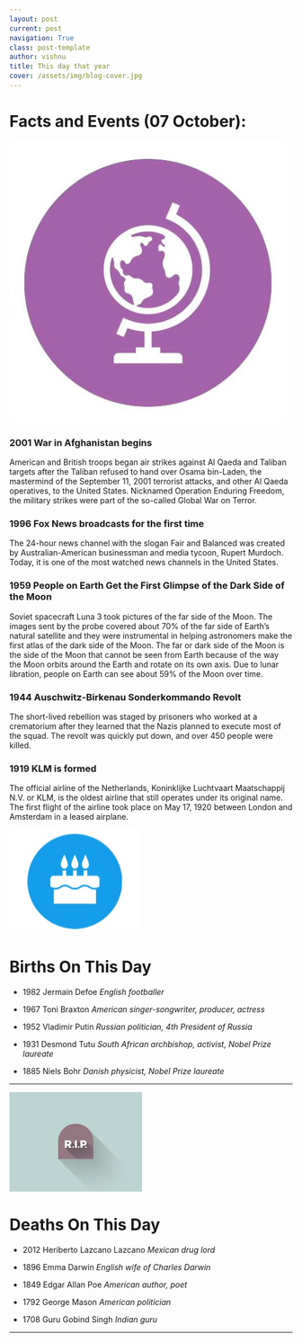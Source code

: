 ```yaml
---
layout: post
current: post
navigation: True
class: post-template
author: vishnu
title: This day that year
cover: /assets/img/blog-cover.jpg
---
```

# Facts and Events (07 October):

![Fact](/assets/img/blog/fact.jpg)

### 2001 War in Afghanistan begins
American and British troops began air strikes against Al Qaeda and Taliban targets after the Taliban refused to hand over Osama bin-Laden, the mastermind of the September 11, 2001 terrorist attacks, and other Al Qaeda operatives, to the United States. Nicknamed Operation Enduring Freedom, the military strikes were part of the so-called Global War on Terror.

### 1996 Fox News broadcasts for the first time
The 24-hour news channel with the slogan Fair and Balanced was created by Australian-American businessman and media tycoon, Rupert Murdoch. Today, it is one of the most watched news channels in the United States.

### 1959 People on Earth Get the First Glimpse of the Dark Side of the Moon
Soviet spacecraft Luna 3 took pictures of the far side of the Moon. The images sent by the probe covered about 70% of the far side of Earth’s natural satellite and they were instrumental in helping astronomers make the first atlas of the dark side of the Moon. The far or dark side of the Moon is the side of the Moon that cannot be seen from Earth because of the way the Moon orbits around the Earth and rotate on its own axis. Due to lunar libration, people on Earth can see about 59% of the Moon over time.

### 1944 Auschwitz-Birkenau Sonderkommando Revolt
The short-lived rebellion was staged by prisoners who worked at a crematorium after they learned that the Nazis planned to execute most of the squad. The revolt was quickly put down, and over 450 people were killed.

### 1919 KLM is formed
The official airline of the Netherlands, Koninklijke Luchtvaart Maatschappij N.V. or KLM, is the oldest airline that still operates under its original name. The first flight of the airline took place on May 17, 1920 between London and Amsterdam in a leased airplane.

![Bday](/assets/img/blog/bday.jpg)

# Births On This Day
* 1982 Jermain Defoe
*English footballer*

* 1967 Toni Braxton
*American singer-songwriter, producer, actress*

* 1952 Vladimir Putin
*Russian politician, 4th President of Russia*

* 1931 Desmond Tutu
*South African archbishop, activist, Nobel Prize laureate*

* 1885 Niels Bohr
*Danish physicist, Nobel Prize laureate*

---
![Rip](/assets/img/blog/rip.jpg)

# Deaths On This Day

* 2012 Heriberto Lazcano Lazcano
*Mexican drug lord*

* 1896 Emma Darwin
*English wife of Charles Darwin*

* 1849 Edgar Allan Poe
*American author, poet*

* 1792 George Mason
*American politician*

* 1708 Guru Gobind Singh
*Indian guru*

---
